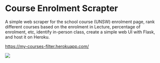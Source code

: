 # Course Enrolment Scrapter

A simple web scraper for the school course (UNSW) enrolment page, rank different courses based on the enrolment in Lecture, percentage of enrolment, etc, identify in-person class, create a simple web UI with Flask, and host it on Heroku. 

https://my-courses-filter.herokuapp.com/

![](imgs/demo.png)